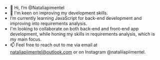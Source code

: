 - 👋 Hi, I’m @Nataliapimentel
- 👀 I'm keen on improving my development skills.
-  I’m currently learning JavaScript for back-end development and improving into requirements analysis.
-  I'm looking to collaborate on both back-end and front-end app development, while honing my skills in requirements analysis, which is my main focus.
- 📫 Feel free to reach out to me via email at nataliapiimentel@outlook.com or on Instagram @nataliiapiimentel.

<!---
Nataliapimentel/Nataliapimentel is a ✨ special ✨ repository because its `README.md` (this file) appears on your GitHub profile.
You can click the Preview link to take a look at your changes.
--->
